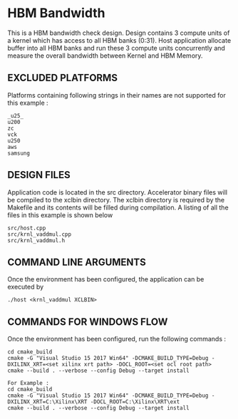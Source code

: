 HBM Bandwidth
======================

This is a HBM bandwidth check design. Design contains 3 compute units of a kernel which has access to all HBM banks (0:31). Host application allocate buffer into all HBM banks and run these 3 compute units concurrently and measure the overall bandwidth between Kernel and HBM Memory.

## EXCLUDED PLATFORMS
Platforms containing following strings in their names are not supported for this example :
```
_u25_
u200
zc
vck
u250
aws
samsung
```

##  DESIGN FILES
Application code is located in the src directory. Accelerator binary files will be compiled to the xclbin directory. The xclbin directory is required by the Makefile and its contents will be filled during compilation. A listing of all the files in this example is shown below

```
src/host.cpp
src/krnl_vaddmul.cpp
src/krnl_vaddmul.h
```

##  COMMAND LINE ARGUMENTS
Once the environment has been configured, the application can be executed by
```
./host <krnl_vaddmul XCLBIN>
```

##  COMMANDS FOR WINDOWS FLOW
Once the environment has been configured, run the following commands : 
```
cd cmake_build
cmake -G "Visual Studio 15 2017 Win64" -DCMAKE_BUILD_TYPE=Debug -DXILINX_XRT=<set xilinx xrt path> -DOCL_ROOT=<set ocl root path>
cmake --build . --verbose --config Debug --target install

For Example : 
cd cmake_build
cmake -G "Visual Studio 15 2017 Win64" -DCMAKE_BUILD_TYPE=Debug -DXILINX_XRT=C:\Xilinx\XRT -DOCL_ROOT=C:\Xilinx\XRT\ext
cmake --build . --verbose --config Debug --target install
```
